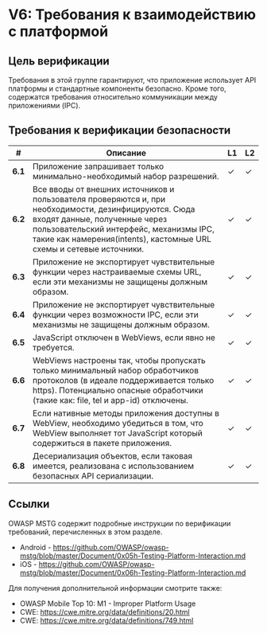 # V6: Требования к взаимодействию с платформой

## Цель верификации

Требования в этой группе гарантируют, что приложение использует API платформы и стандартные компоненты безопасно. Кроме того, содержатся требования относительно коммуникации между приложениями (IPC).

## Требования к верификации безопасности

| # | Описание | L1 | L2 |
| --- | --- | --- | --- |
| **6.1** | Приложение запрашивает только минимально-необходимый набор разрешений. | ✓ | ✓ |
| **6.2** | Все вводы от внешних источников и пользователя проверяются и, при необходимости, дезинфицируются. Сюда входят данные, полученные через пользовательский интерфейс, механизмы IPC, такие как намерения(intents), кастомные URL схемы и сетевые источники.| ✓ | ✓ |
| **6.3** | Приложение не экспортирует чувствительные функции через настраиваемые схемы URL, если эти механизмы не защищены должным образом. | ✓ | ✓ |
| **6.4** | Приложение не экспортирует чувствительные функции через возможности IPC, если эти механизмы не защищены должным образом. | ✓ | ✓ |
| **6.5** | JavaScript отключен в WebViews, если явно не требуется. | ✓ | ✓ |
| **6.6** | WebViews настроены так, чтобы пропускать только минимальный набор обработчиков протоколов (в идеале поддерживается только https). Потенциально опасные обработчики (такие как: file, tel и app-id) отключены. | ✓ | ✓ |
| **6.7** | Если нативные методы приложения доступны в WebView,  необходимо убедиться в том, что WebView выполняет   тот JavaScript который содержиться в пакете приложения. | ✓ | ✓ |
| **6.8** | Десериализация объектов, если таковая имеется, реализована с использованием безопасных API сериализации. | ✓ | ✓ |

## Ссылки


OWASP MSTG содержит подробные инструкции по верификации требований, перечисленных в этом разделе.

- Android - https://github.com/OWASP/owasp-mstg/blob/master/Document/0x05h-Testing-Platform-Interaction.md
- iOS - https://github.com/OWASP/owasp-mstg/blob/master/Document/0x06h-Testing-Platform-Interaction.md

Для получения дополнительной информации смотрите также:

- OWASP Mobile Top 10: M1 - Improper Platform Usage
- CWE: https://cwe.mitre.org/data/definitions/20.html
- CWE: https://cwe.mitre.org/data/definitions/749.html

